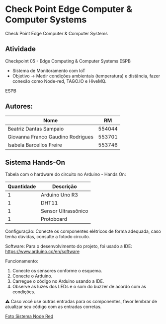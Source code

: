 # Check Point Edge Computer &amp; Computer Systems
Check Point Edge Computer &amp; Computer Systems

## Atividade
Checkpoint 05 - Edge Computing & Computer Systems ESPB 
- Sistema de Monitoramento com IoT
- Objetivo →  Medir condições ambientais  (temperatura) e distância, fazer conexão como Node-red, TAGO.IO e HiveMQ.

ESPB 

## Autores:
|Nome                              |RM             |
|----------------------------------|---------------|
|Beatriz Dantas Sampaio            |554044         |
|Giovanna Franco Gaudino Rodrigues |553701         |
|Isabela Barcellos Freire          |553746         |

 
## Sistema Hands-On
Tabela com o hardware do circuito no Arduino - Hands On:

| Quantidade | Descrição                     |
| ---------- | ----------------------------- |
| 1          | Arduino Uno R3                |
| 1          | DHT11                         |
| 1          | Sensor Ultrassônico           |
| 1          | Protoboard                    |


Configuração:
Conecte os componentes elétricos de forma adequada, caso tenha dúvidas, consulte a fotodo circuito.

Software: 
Para o desenvolvimento do projeto, foi usado a IDE: 
https://www.arduino.cc/en/software

Funcionamento: 
1. Conecte os sensores conforme o esquema. 
2. Conecte o Arduino. 
3. Carregue o código no Arduino usando a IDE. 
4. Observe as luzes dos LEDs e o som do buzzer de acordo com as condições. 

⚠️ Caso você use outras entradas para os componentes, favor lembrar de atualizar seu código com as entradas corretas. 

<a href='Node-red.png'>Foto Sistema Node Red</a>